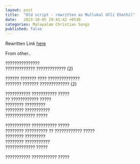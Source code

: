 ```yaml
---
layout: post
title:  "Old script - rewritten as Mullukal Ulli Ehathil"
date:   2023-10-05 19:41:42 +0530
categories: Malayalam Christian Songs
published: false
--- 
```


Rewritten Link [here](https://encourageat.github.io/song-lyrics/malayalam/christian/songs/2023/10/12/Mullukal-ullihathil-nathan.html)

From other..

???????????????  
?????????????  ????????????? (2)

?????? ??????? ???? ??????????????   
??????? ??????? ????????????? (2)

??????????? ??????????? ?????   
?? ???????????? ?????  
???????? ?????????   
???????? ???????????   
????????????? ?????  

??????????? ??????????? ?????    
???????? ?????????? ?? ???????????? ?????  
???????? ?????????   
???????? ???????????   
????????????? ?????  

??????????? ??????????? ????? 












